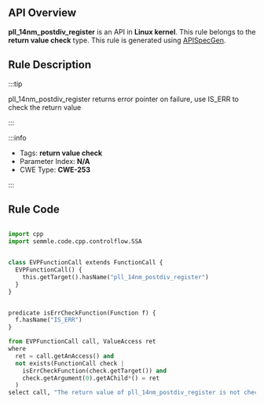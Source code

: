 ---
---


## API Overview
**pll_14nm_postdiv_register** is an API in **Linux kernel**. This rule belongs to the **return value check** type. This rule is generated using [APISpecGen](../../tools/APISpecGen).
## Rule Description

:::tip

pll_14nm_postdiv_register returns error pointer on failure, use IS_ERR to check the return value

:::

:::info

- Tags: **return value check**
- Parameter Index: **N/A**
- CWE Type: **CWE-253**

:::

## Rule Code
```python

import cpp
import semmle.code.cpp.controlflow.SSA


class EVPFunctionCall extends FunctionCall {
  EVPFunctionCall() {
    this.getTarget().hasName("pll_14nm_postdiv_register")
  }
}


predicate isErrCheckFunction(Function f) {
  f.hasName("IS_ERR") 
}

from EVPFunctionCall call, ValueAccess ret
where
  ret = call.getAnAccess() and
  not exists(FunctionCall check |
    isErrCheckFunction(check.getTarget()) and
    check.getArgument(0).getAChild*() = ret
  )
select call, "The return value of pll_14nm_postdiv_register is not checked with IS_ERR."
    
```